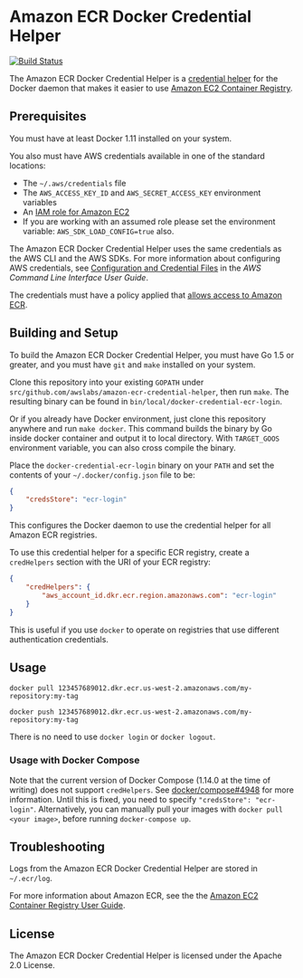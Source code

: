 # Amazon ECR Docker Credential Helper

[![Build Status](https://travis-ci.org/awslabs/amazon-ecr-credential-helper.svg?branch=master)](https://travis-ci.org/awslabs/amazon-ecr-credential-helper)

The Amazon ECR Docker Credential Helper is a
[credential helper](https://github.com/docker/docker-credential-helpers)
for the Docker daemon that makes it easier to use
[Amazon EC2 Container Registry](https://aws.amazon.com/ecr/).

## Prerequisites

You must have at least Docker 1.11 installed on your system.

You also must have AWS credentials available in one of the standard locations:

* The `~/.aws/credentials` file
* The `AWS_ACCESS_KEY_ID` and `AWS_SECRET_ACCESS_KEY` environment variables
* An [IAM role for Amazon EC2](http://docs.aws.amazon.com/AWSEC2/latest/UserGuide/iam-roles-for-amazon-ec2.html)
* If you are working with an assumed role please set the environment variable: `AWS_SDK_LOAD_CONFIG=true` also.

The Amazon ECR Docker Credential Helper uses the same credentials as the AWS
CLI and the AWS SDKs. For more information about configuring AWS credentials,
see
[Configuration and Credential Files](http://docs.aws.amazon.com/cli/latest/userguide/cli-chap-getting-started.html#cli-config-files)
in the *AWS Command Line Interface User Guide*.

The credentials must have a policy applied that
[allows access to Amazon ECR](http://docs.aws.amazon.com/AmazonECR/latest/userguide/ecr_managed_policies.html).

## Building and Setup
To build the Amazon ECR Docker Credential Helper, you must have Go 1.5 or greater, and you must have `git`
and `make` installed on your system.

Clone this repository into your existing `GOPATH` under
`src/github.com/awslabs/amazon-ecr-credential-helper`, then run `make`.  The
resulting binary can be found in `bin/local/docker-credential-ecr-login`.

Or if you already have Docker environment, just clone this repository anywhere
and run `make docker`. This command builds the binary by Go inside docker container and
output it to local directory. With `TARGET_GOOS` environment variable, you can also
cross compile the binary.

Place the `docker-credential-ecr-login` binary on your `PATH` and set the contents
of your `~/.docker/config.json` file to be:

```json
{
	"credsStore": "ecr-login"
}
```

This configures the Docker daemon to use the credential helper for all Amazon ECR registries.

To use this credential helper for a specific ECR registry, create a `credHelpers` section with the URI of your ECR registry:

```json
{
	"credHelpers": {
		"aws_account_id.dkr.ecr.region.amazonaws.com": "ecr-login"
	}
}
```

This is useful if you use `docker` to operate on registries that use different authentication credentials.

## Usage

`docker pull 123457689012.dkr.ecr.us-west-2.amazonaws.com/my-repository:my-tag`

`docker push 123457689012.dkr.ecr.us-west-2.amazonaws.com/my-repository:my-tag`

There is no need to use `docker login` or `docker logout`.

### Usage with Docker Compose

Note that the current version of Docker Compose (1.14.0 at the time of writing) does not support `credHelpers`. See [docker/compose#4948](https://github.com/docker/compose/issues/4948) for more information. Until this is fixed, you need to  specify `"credsStore": "ecr-login"`. Alternatively, you can manually pull your images with `docker pull <your image>`, before running `docker-compose up`.

## Troubleshooting

Logs from the Amazon ECR Docker Credential Helper are stored in `~/.ecr/log`.

For more information about Amazon ECR, see the the
[Amazon EC2 Container Registry User Guide](http://docs.aws.amazon.com/AmazonECR/latest/userguide/what-is-ecr.html).

## License

The Amazon ECR Docker Credential Helper is licensed under the Apache 2.0
License.
